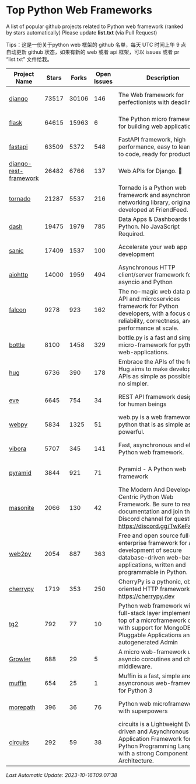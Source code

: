 # Top Python Web Frameworks
A list of popular github projects related to Python web framework (ranked by stars automatically)
Please update **list.txt** (via Pull Request)

Tips：这是一份关于python web 框架的 github 名单，每天 UTC 时间上午 9 点自动更新 github 状态，如果有新的 web 或者 api 框架，可以 issues 或者 pr “list.txt” 文件给我。

| Project Name | Stars | Forks | Open Issues | Description | Last Commit |
| ------------ | ----- | ----- | ----------- | ----------- | ----------- |
| [django](https://github.com/django/django) | 73517 | 30106 | 146 | The Web framework for perfectionists with deadlines. | 2023-10-16 04:27:27 |
| [flask](https://github.com/pallets/flask) | 64615 | 15963 | 6 | The Python micro framework for building web applications. | 2023-10-07 00:36:39 |
| [fastapi](https://github.com/tiangolo/fastapi) | 63509 | 5372 | 548 | FastAPI framework, high performance, easy to learn, fast to code, ready for production | 2023-10-04 22:52:00 |
| [django-rest-framework](https://github.com/encode/django-rest-framework) | 26482 | 6766 | 137 | Web APIs for Django. 🎸 | 2023-10-13 11:44:45 |
| [tornado](https://github.com/tornadoweb/tornado) | 21287 | 5537 | 216 | Tornado is a Python web framework and asynchronous networking library, originally developed at FriendFeed. | 2023-10-14 02:46:47 |
| [dash](https://github.com/plotly/dash) | 19475 | 1979 | 785 | Data Apps & Dashboards for Python. No JavaScript Required. | 2023-10-11 14:14:05 |
| [sanic](https://github.com/sanic-org/sanic) | 17409 | 1537 | 100 |  Accelerate your web app development  | Build fast. Run fast. | 2023-09-07 12:26:56 |
| [aiohttp](https://github.com/aio-libs/aiohttp) | 14000 | 1959 | 494 | Asynchronous HTTP client/server framework for asyncio and Python | 2023-10-15 16:29:57 |
| [falcon](https://github.com/falconry/falcon) | 9278 | 923 | 162 | The no-magic web data plane API and microservices framework for Python developers, with a focus on reliability, correctness, and performance at scale. | 2023-10-14 18:06:15 |
| [bottle](https://github.com/bottlepy/bottle) | 8100 | 1458 | 329 | bottle.py is a fast and simple micro-framework for python web-applications. | 2022-09-05 15:24:52 |
| [hug](https://github.com/hugapi/hug) | 6736 | 390 | 178 | Embrace the APIs of the future. Hug aims to make developing APIs as simple as possible, but no simpler. | 2023-06-30 13:14:01 |
| [eve](https://github.com/pyeve/eve) | 6645 | 754 | 34 | REST API framework designed for human beings | 2023-07-10 07:05:49 |
| [webpy](https://github.com/webpy/webpy) | 5834 | 1325 | 51 | web.py is a web framework for python that is as simple as it is powerful.  | 2023-10-10 14:43:13 |
| [vibora](https://github.com/vibora-io/vibora) | 5707 | 345 | 141 | Fast, asynchronous and elegant Python web framework. | 2019-02-11 10:54:12 |
| [pyramid](https://github.com/Pylons/pyramid) | 3844 | 921 | 71 | Pyramid - A Python web framework | 2023-09-14 21:55:43 |
| [masonite](https://github.com/MasoniteFramework/masonite) | 2066 | 130 | 42 | The Modern And Developer Centric Python Web Framework. Be sure to read the documentation and join the Discord channel for questions: https://discord.gg/TwKeFahmPZ | 2023-09-26 00:34:27 |
| [web2py](https://github.com/web2py/web2py) | 2054 | 887 | 363 | Free and open source full-stack enterprise framework for agile development of secure database-driven web-based applications, written and programmable in Python. | 2023-10-10 09:12:33 |
| [cherrypy](https://github.com/cherrypy/cherrypy) | 1719 | 353 | 250 | CherryPy is a pythonic, object-oriented HTTP framework.      https://cherrypy.dev | 2023-08-04 13:52:17 |
| [tg2](https://github.com/TurboGears/tg2) | 792 | 77 | 10 | Python web framework with full-stack layer implemented on top of a microframework core with support for MongoDB, Pluggable Applications and autogenerated Admin | 2023-05-30 13:59:15 |
| [Growler](https://github.com/pyGrowler/Growler) | 688 | 29 | 5 | A micro web-framework using asyncio coroutines and chained middleware. | 2020-03-08 07:51:41 |
| [muffin](https://github.com/klen/muffin) | 654 | 25 | 1 | Muffin is a fast, simple and asyncronous web-framework for Python 3 | 2023-10-11 08:53:36 |
| [morepath](https://github.com/morepath/morepath) | 396 | 36 | 76 | Python web microframework with superpowers | 2022-05-29 18:09:39 |
| [circuits](https://github.com/circuits/circuits) | 292 | 59 | 38 | circuits is a Lightweight Event driven and Asynchronous Application Framework for the Python Programming Language with a strong Component Architecture. | 2023-02-07 19:39:20 |

*Last Automatic Update: 2023-10-16T09:07:38*